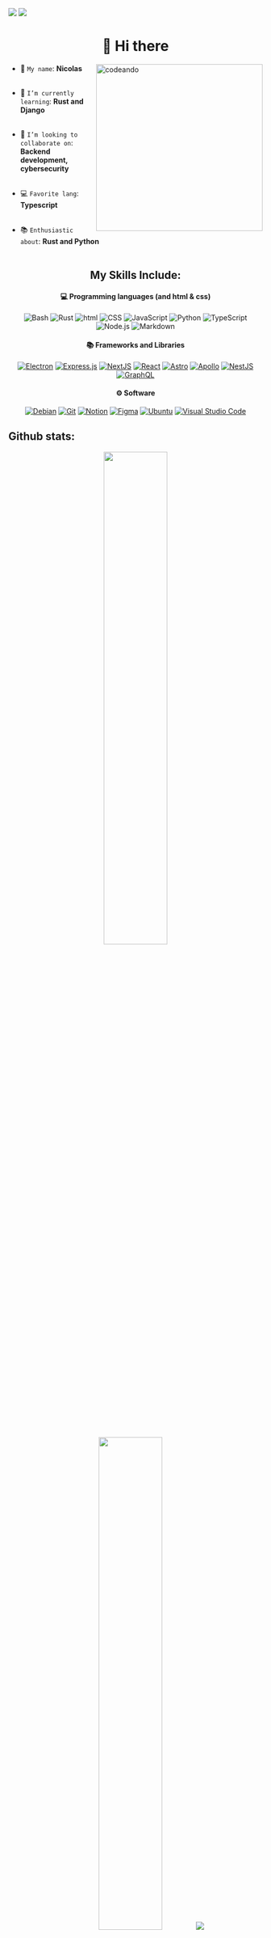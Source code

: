 ![](https://counter-xmnz.onrender.com/views)
![](https://komarev.com/ghpvc/?username=niccolay&style=pixel)
<h1 align="center"><b>👋 Hi there</b></h1>
<image src= "https://raw.githubusercontent.com/Niccolay/Niccolay/refs/heads/main/images/cod.jpg" alt="codeando" width=330px align="right">


- 👋 `My name`: **Nicolas**<br><br>
  
- 🌱 `I’m currently learning`: **Rust and Django**<br><br>

- 🤝 `I’m looking to collaborate on`: **Backend development, cybersecurity**<br><br>

- 💻 `Favorite lang`: **Typescript**<br><br>

- 📚 `Enthusiastic about`: **Rust and Python**<br><br>



<h2 align="center">My Skills Include:</h2>

<h4 align="center">💻 Programming languages (and html & css)</h4>
<p align="center"> 
<img alt="Bash" src="https://img.shields.io/badge/Shell_Script-121011?style=for-the-badge&logo=gnu-bash&logoColor=white">
<img alt="Rust" src="https://img.shields.io/badge/Rust-000000?style=for-the-badge&logo=rust&logoColor=white">
<img alt="html" src="https://img.shields.io/badge/HTML5-E34F26?style=for-the-badge&logo=html5&logoColor=white">
<img alt="CSS" src="https://img.shields.io/badge/CSS3-1572B6?style=for-the-badge&logo=css3&logoColor=white">
<img alt="JavaScript" src="https://img.shields.io/badge/JavaScript-F7DF1E?style=for-the-badge&logo=javascript&logoColor=black">
<img alt="Python" src="https://img.shields.io/badge/python-3670A0?style=for-the-badge&logo=python&logoColor=ffdd54">
<img alt="TypeScript" src= "https://img.shields.io/badge/typescript-%23007ACC.svg?style=for-the-badge&logo=typescript&logoColor=white">
<img alt="Node.js" src="https://img.shields.io/badge/Node%20js-339933?style=for-the-badge&logo=nodedotjs&logoColor=white">
<img alt="Markdown" src="https://img.shields.io/badge/Markdown-000000?style=for-the-badge&logo=markdown&logoColor=white">
</p>

<h4 align="center">📚 Frameworks and Libraries</h4>
<p align="center">
    <a href="#"><img alt="Electron" src="https://img.shields.io/badge/Electron-2B2E3A?style=for-the-badge&logo=electron&logoColor=9FEAF9"></a>
    <a href="#"><img alt="Express.js" src="https://img.shields.io/badge/Express%20js-000000?style=for-the-badge&logo=express&logoColor=white"></a>
    <a href="#"><img alt="NextJS" src="https://img.shields.io/badge/next%20js-000000?style=for-the-badge&logo=nextdotjs&logoColor=white"></a>
    <a href="#"><img alt="React" src="https://img.shields.io/badge/React-20232A?style=for-the-badge&logo=react&logoColor=61DAFB"></a>
    <a href="#"><img alt="Astro" src="https://img.shields.io/badge/Astro-0C1222?style=for-the-badge&logo=astro&logoColor=FDFDFE"></a>
    <a href="#"><img alt="Apollo" src="https://img.shields.io/badge/-Apollo-311C87?style=for-the-badge&logo=apollo-graphql"></a>
    <a href="#"><img alt="NestJS" src="https://img.shields.io/badge/nestjs-%23E0234E.svg?style=for-the-badge&logo=nestjs&logoColor=white"></a>
    <a href="#"><img alt="GraphQL" src="https://img.shields.io/badge/-GraphQL-E10098?style=for-the-badge&logo=graphql&logoColor=white"></a>
    
</p>

<h4 align="center">⚙ Software</h4>
<p align="center">
    <a href="#"><img alt="Debian" src="https://img.shields.io/badge/Debian-A81D33?style=for-the-badge&logo=debian&logoColor=white"></a>
    <a href="#"><img alt="Git" src="https://img.shields.io/badge/GIT-E44C30?style=for-the-badge&logo=git&logoColor=white"></a>
    <a href="#"><img alt="Notion" src="https://img.shields.io/badge/Notion-000000?style=for-the-badge&logo=notion&logoColor=white"></a>
    <a href="#"><img alt="Figma" src="https://img.shields.io/badge/Figma-F24E1E?style=for-the-badge&logo=figma&logoColor=white"></a>
    <a href="#"><img alt="Ubuntu" src="https://img.shields.io/badge/Ubuntu-E95420?style=for-the-badge&logo=ubuntu&logoColor=white"></a>
    <a href="#"><img alt="Visual Studio Code" src="https://img.shields.io/badge/Visual_Studio_Code-0078D4?style=for-the-badge&logo=visual%20studio%20code&logoColor=white"></a>
</p>


<h2>Github stats:</h2> 
<p align="center">
    <img height="50%" width="auto" src="https://github-readme-stats.vercel.app/api?username=niccolay&show_icons=true&count_private=true&theme=dracula&hide_border=true&hide=issues,contribs&bg_color=00000000">
    <img height="50%" width="auto" src="https://github-readme-stats.vercel.app/api/top-langs/?username=niccolay&layout=compact&exclude_repo=form,registro,imc,ecuaciones,form1&hide_border=true&theme=draculat&bg_color=00000000&langs_count=8">
    <img src="https://github-readme-streak-stats.herokuapp.com/?user=niccolay&theme=dracula&hide_border=true&background=FFFFFF00">
</p>
